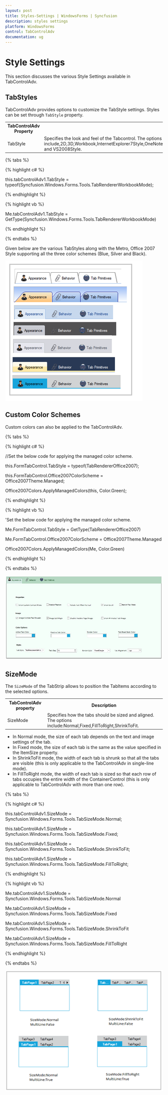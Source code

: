 ```yaml
---
layout: post
title: Styles-Settings | WindowsForms | Syncfusion
description: styles settings
platform: WindowsForms
control: TabControlAdv
documentation: ug
---
```


# Style Settings

This section discusses the various Style Settings available in TabControlAdv.

## TabStyles

TabControlAdv provides options to customize the TabStyle settings. Styles can be set through `TabStyle` property.

<table>
<tr>
<th>
TabControlAdv Property</th><th>
Description</th></tr>
<tr>
<td>
TabStyle</td><td>
Specifies the look and feel of the Tabcontrol. The options include,2D,3D,Workbook,InternetExplorer7Style,OneNoteStyle,VS2005DockingStyle,Office2007Style,VS2005Style,VS2005DockingStyleBeta,Office2003Style and VS2008Style.</td></tr>
</table>
{% tabs %}

{% highlight c# %}

this.tabControlAdv1.TabStyle = typeof(Syncfusion.Windows.Forms.Tools.TabRendererWorkbookMode);

{% endhighlight %}

{% highlight vb %}


Me.tabControlAdv1.TabStyle = GetType(Syncfusion.Windows.Forms.Tools.TabRendererWorkbookMode)

{% endhighlight %}

{% endtabs %}

Given below are the various TabStyles along with the Metro, Office 2007 Style supporting all the three color schemes (Blue, Silver and Black).

![](Styles-Settings_images/Styles-Settings_img7.png)


## Custom Color Schemes

Custom colors can also be applied to the TabControlAdv. 

{% tabs %}

{% highlight c# %}

//Set the below code for applying the managed color scheme.

this.FormTabControl.TabStyle = typeof(TabRendererOffice2007);

this.FormTabControl.Office2007ColorScheme = Office2007Theme.Managed;

Office2007Colors.ApplyManagedColors(this, Color.Green);

{% endhighlight %}

{% highlight vb %}


'Set the below code for applying the managed color scheme.

Me.FormTabControl.TabStyle = GetType(TabRendererOffice2007)

Me.FormTabControl.Office2007ColorScheme = Office2007Theme.Managed

Office2007Colors.ApplyManagedColors(Me, Color.Green)

{% endhighlight %}

{% endtabs %}

![](Styles-Settings_images/Styles-Settings_img9.jpeg)


## SizeMode

The `SizeMode` of the TabStrip allows to position the TabItems according to the selected options.

<table>
<tr>
<th>
TabControlAdv property</th><th>
Description</th></tr>
<tr>
<td>
SizeMode</td><td>
Specifies how the tabs should be sized and aligned. The options include:Normal,Fixed,FillToRight,ShrinkToFit.</td></tr>
</table>


* In Normal mode, the size of each tab depends on the text and image settings of the tab.
* In Fixed mode, the size of each tab is the same as the value specified in the ItemSize property.
* In ShrinkToFit mode, the width of each tab is shrunk so that all the tabs are visible (this is only applicable to the TabControlAdv in single-line mode). 
* In FillToRight mode, the width of each tab is sized so that each row of tabs occupies the entire width of the ContainerControl (this is only applicable to TabControlAdv with more than one row).

{% tabs %}

{% highlight c# %}

this.tabControlAdv1.SizeMode = Syncfusion.Windows.Forms.Tools.TabSizeMode.Normal;

this.tabControlAdv1.SizeMode = Syncfusion.Windows.Forms.Tools.TabSizeMode.Fixed;

this.tabControlAdv1.SizeMode = Syncfusion.Windows.Forms.Tools.TabSizeMode.ShrinkToFit;

this.tabControlAdv1.SizeMode = Syncfusion.Windows.Forms.Tools.TabSizeMode.FillToRight;

{% endhighlight %}

{% highlight vb %}

Me.tabControlAdv1.SizeMode = Syncfusion.Windows.Forms.Tools.TabSizeMode.Normal

Me.tabControlAdv1.SizeMode = Syncfusion.Windows.Forms.Tools.TabSizeMode.Fixed

Me.tabControlAdv1.SizeMode = Syncfusion.Windows.Forms.Tools.TabSizeMode.ShrinkToFit

Me.tabControlAdv1.SizeMode = Syncfusion.Windows.Forms.Tools.TabSizeMode.FillToRight

{% endhighlight %}

{% endtabs %}

![](Styles-Settings_images/Styles-Settings_img6.jpeg)

